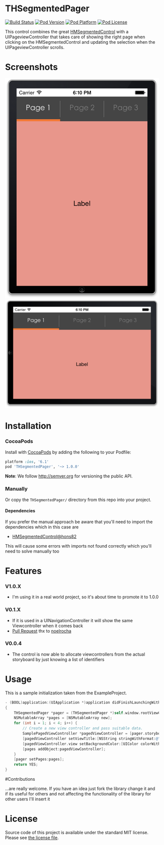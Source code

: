 THSegmentedPager  
===

[![Build Status](https://travis-ci.org/hons82/THSegmentedPager.png)](https://travis-ci.org/hons82/THSegmentedPager)
[![Pod Version](http://img.shields.io/cocoapods/v/THSegmentedPager.svg?style=flat)](http://cocoadocs.org/docsets/THSegmentedPager/)
[![Pod Platform](http://img.shields.io/cocoapods/p/THSegmentedPager.svg?style=flat)](http://cocoadocs.org/docsets/THSegmentedPager/)
[![Pod License](http://img.shields.io/cocoapods/l/THSegmentedPager.svg?style=flat)](http://opensource.org/licenses/MIT)

This control combines the great [HMSegmentedControl](https://github.com/HeshamMegid/HMSegmentedContro) with a UIPageviewController that takes care of showing the right page when clicking on the HMSegmentedControl and updating the selection when the UIPageviewController scrolls.

# Screenshots

![iPhone Portrait](/Screenshots/Screenshot1.png?raw=true)
![iPhone Landscape](/Screenshots/Screenshot2.png?raw=true)

# Installation

### CocoaPods

Install with [CocoaPods](http://cocoapods.org) by adding the following to your Podfile:

``` ruby
platform :ios, '6.1'
pod 'THSegmentedPager', '~> 1.0.0'
```

**Note**: We follow http://semver.org for versioning the public API.

### Manually

Or copy the `THSegmentedPager/` directory from this repo into your project.

#### Dependencies

If you prefer the manual approach be aware that you'll need to import the dependencies which in this case are

- [HMSegmentedControl@hons82](https://github.com/hons82/HMSegmentedControl)

This will cause some errors with imports not found correctly which you'll need to solve manually too

# Features

### V1.0.X

- I'm using it in a real world project, so it's about time to promote it to 1.0.0

### V0.1.X

- If it is used in a UINavigationController it will show the same Viewcontroller when it comes back
- [Pull Request](https://github.com/hons82/THSegmentedPager/pull/3) thx to [noelrocha](https://github.com/noelrocha)

### V0.0.4

- The control is now able to allocate viewcontrollers from the actual storyboard by just knowing a list of identifiers

# Usage

This is a sample initialization taken from the ExampleProject.

```objective-c
- (BOOL)application:(UIApplication *)application didFinishLaunchingWithOptions:(NSDictionary *)launchOptions
{
    THSegmentedPager *pager = (THSegmentedPager *)self.window.rootViewController;
    NSMutableArray *pages = [NSMutableArray new];
    for (int i = 1; i < 4; i++) {
        // Create a new view controller and pass suitable data.
        SamplePagedViewController *pagedViewController = [pager.storyboard instantiateViewControllerWithIdentifier:@"SamplePagedViewController"];
        [pagedViewController setViewTitle:[NSString stringWithFormat:@"Page %d",i]];
        [pagedViewController.view setBackgroundColor:[UIColor colorWithHue:((i/8)%20)/20.0+0.02 saturation:(i%8+3)/10.0 brightness:91/100.0 alpha:1]];
        [pages addObject:pagedViewController];
    }
    [pager setPages:pages];
    return YES;
}
```

#Contributions

...are really welcome. If you have an idea just fork the library change it and if its useful for others and not affecting the functionality of the library for other users I'll insert it

# License

Source code of this project is available under the standard MIT license. Please see [the license file](LICENSE.md).


